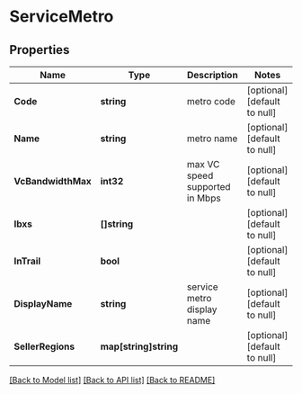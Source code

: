 # ServiceMetro

## Properties
Name | Type | Description | Notes
------------ | ------------- | ------------- | -------------
**Code** | **string** | metro code | [optional] [default to null]
**Name** | **string** | metro name | [optional] [default to null]
**VcBandwidthMax** | **int32** | max VC speed supported in Mbps | [optional] [default to null]
**Ibxs** | **[]string** |  | [optional] [default to null]
**InTrail** | **bool** |  | [optional] [default to null]
**DisplayName** | **string** | service metro display name | [optional] [default to null]
**SellerRegions** | **map[string]string** |  | [optional] [default to null]

[[Back to Model list]](../README.md#documentation-for-models) [[Back to API list]](../README.md#documentation-for-api-endpoints) [[Back to README]](../README.md)

